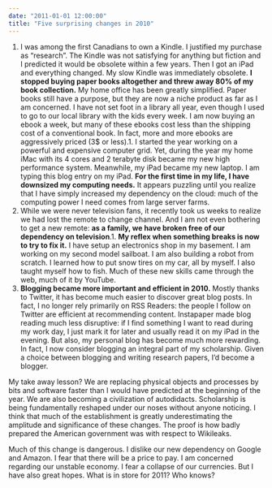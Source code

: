 ```yaml
---
date: "2011-01-01 12:00:00"
title: "Five surprising changes in 2010"
---
```




1. I was among the first Canadians to own a Kindle. I justified my purchase as &ldquo;research&rdquo;. The Kindle was not satisfying for anything but fiction and I predicted it would be obsolete within a few years. Then I got an iPad and everything changed. My slow Kindle was immediately obsolete. __I stopped buying paper books altogether and threw away 80% of my book collection.__ My home office has been greatly simplified. Paper books still have a purpose, but they are now a niche product as far as I am concerned. I have not set foot in a library all year, even though I used to go to our local library with the kids every week. I am now buying an ebook a week, but many of these ebooks cost less than the shipping cost of a conventional book. In fact, more and more ebooks are aggressively priced (3$ or less).1. I started the year working on a powerful and expensive computer grid. Yet, during the year my home iMac with its 4&nbsp;cores and 2&nbsp;terabyte disk became my new high performance system. Meanwhile, my iPad became my new laptop. I am typing this blog entry on my iPad. __For the first time in my life, I have downsized my computing needs.__ It appears puzzling until you realize that I have simply increased my dependency on the cloud: much of the computing power I need comes from large server farms.
1. While we were never television fans, it recently took us weeks to realize we had lost the remote to change channel. And I am not even bothering to get a new remote: __as a family, we have broken free of our dependency on television__.1. __My reflex when something breaks is now to try to fix it.__ I have setup an electronics shop in my basement. I am working on my second model sailboat. I am also building a robot from scratch. I learned how to put snow tires on my car, all by myself. I also taught myself how to fish. Much of these new skills came through the web, much of it by YouTube.
1. __Blogging became more important and efficient in 2010.__ Mostly thanks to Twitter, it has become much easier to discover great blog posts. In fact, I no longer rely primarily on RSS Readers: the people I follow on Twitter are efficient at recommending content. Instapaper made blog reading much less disruptive: if I find something I want to read during my work day, I just mark it for later and usually read it on my iPad in the evening. But also, my personal blog has become much more rewarding. In fact, I now consider blogging an integral part of my scholarship. Given a choice between blogging and writing research papers, I&rsquo;d become a blogger.


My take away lesson? We are replacing physical objects and processes by bits and software faster than I would have predicted at the beginning of the year. We are also becoming a civilization of autodidacts. Scholarship is being fundamentally reshaped under our noses without anyone noticing. I think that much of the establishment is greatly underestimating the amplitude and significance of these changes. The proof is how badly prepared the American government was with respect to Wikileaks.

Much of this change is dangerous. I dislike our new dependency on Google and Amazon. I fear that there will be a price to pay. I am concerned regarding our unstable economy. I fear a collapse of our currencies. But I have also great hopes.
What is in store for 2011? Who knows?

